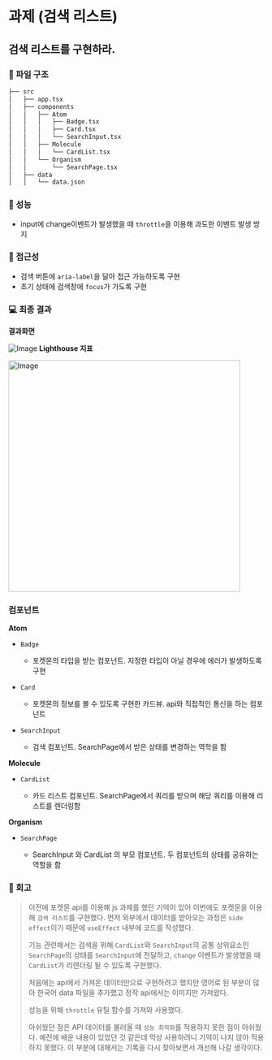 # 과제 (검색 리스트)

## 검색 리스트를 구현하라.

### 📁 파일 구조

```bash
├── src
│   ├── app.tsx
│   ├── components
│   │   ├── Atom
│   │   │   ├── Badge.tsx
│   │   │   ├── Card.tsx
│   │   │   └── SearchInput.tsx
│   │   ├── Molecule
│   │   │   └── CardList.tsx
│   │   └── Organism
│   │       └── SearchPage.tsx
│   ├── data
│   │   └── data.json

```

### 💯 성능

- input에 change이벤트가 발생했을 때 `throttle`을 이용해 과도한 이벤트 발생 방지

### 🚨 접근성

- 검색 버튼에 `aria-label`을 달아 접근 가능하도록 구현
- 초기 상태에 검색창에 `focus`가 가도록 구현

### 💻 최종 결과

**결과화면**

![Image](https://github.com/user-attachments/assets/35e2bb2e-36d0-4d19-8dd1-ce2e9d67c8a9)
**Lighthouse 지표**

<img width="456" alt="Image" src="https://github.com/user-attachments/assets/1e1a81c6-d196-4dc0-a3dd-76a256fe7e3c" />

### 컴포넌트

**Atom**

- `Badge`

  - 포켓몬의 타입을 받는 컴포넌트. 지정한 타입이 아닐 경우에 에러가 발생하도록 구현

- `Card`

  - 포켓몬의 정보를 볼 수 있도록 구현한 카드뷰. api와 직접적인 통신을 하는 컴포넌트

- `SearchInput`

  - 검색 컴포넌트. SearchPage에서 받은 상태를 변경하는 역학을 함

**Molecule**

- `CardList`

  - 카드 리스트 컴포넌트. SearchPage에서 쿼리를 받으며 해당 쿼리를 이용해 리스트를 렌더링함

**Organism**

- `SearchPage`

  - SearchInput 와 CardList 의 부모 컴포넌트. 두 컴포넌트의 상태를 공유하는 역할을 함

### 💬 회고

> 이전에 포켓몬 api를 이용해 js 과제를 했던 기억이 있어 이번에도 포켓몬을 이용해 `검색 리스트`를 구현했다. 먼저 외부에서 데이터를 받아오는 과정은 `side effect`이기 때문에 `useEffect` 내부에 코드를 작성했다.
>
> 기능 관련해서는 검색을 위해 `CardList`와 `SearchInput`의 공통 상위요소인 `SearchPage`의 상태를 `SearchInput`에 전달하고, `change` 이벤트가 발생했을 때 `CardList`가 리렌더링 될 수 있도록 구현했다.
>
> 처음에는 api에서 가져온 데이터만으로 구현하려고 했지만 영어로 된 부분이 많아 한국어 data 파일을 추가했고 정작 api에서는 이미지만 가져왔다.
>
> 성능을 위해 `throttle` 유틸 함수를 가져와 사용했다.
>
> 아쉬웠던 점은 API 데이터를 불러올 때 `성능 최적화`를 적용하지 못한 점이 아쉬웠다. 예전에 배운 내용이 있었던 것 같은데 막상 사용하려니 기억이 나지 않아 적용하지 못했다. 이 부분에 대해서는 기록을 다시 찾아보면서 개선해 나갈 생각이다.
